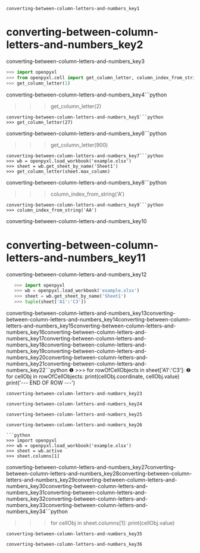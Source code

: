```ngMeta
converting-between-column-letters-and-numbers_key1
```
# converting-between-column-letters-and-numbers_key2
converting-between-column-letters-and-numbers_key3

```python
>>> import openpyxl
>>> from openpyxl.cell import get_column_letter, column_index_from_string
>>> get_column_letter(1)
```
converting-between-column-letters-and-numbers_key4```python
>>> get_column_letter(2)
```
converting-between-column-letters-and-numbers_key5```python
>>> get_column_letter(27)
```
converting-between-column-letters-and-numbers_key6```python
>>> get_column_letter(900)
```
converting-between-column-letters-and-numbers_key7```python
>>> wb = openpyxl.load_workbook('example.xlsx')
>>> sheet = wb.get_sheet_by_name('Sheet1')
>>> get_column_letter(sheet.max_column)
```
converting-between-column-letters-and-numbers_key8```python
>>> column_index_from_string('A')
```
converting-between-column-letters-and-numbers_key9```python
>>> column_index_from_string('AA')
```
converting-between-column-letters-and-numbers_key10

# converting-between-column-letters-and-numbers_key11
converting-between-column-letters-and-numbers_key12

```python
   >>> import openpyxl
   >>> wb = openpyxl.load_workbook('example.xlsx')
   >>> sheet = wb.get_sheet_by_name('Sheet1')
   >>> tuple(sheet['A1':'C3'])
```
converting-between-column-letters-and-numbers_key13converting-between-column-letters-and-numbers_key14converting-between-column-letters-and-numbers_key15converting-between-column-letters-and-numbers_key16converting-between-column-letters-and-numbers_key17converting-between-column-letters-and-numbers_key18converting-between-column-letters-and-numbers_key19converting-between-column-letters-and-numbers_key20converting-between-column-letters-and-numbers_key21converting-between-column-letters-and-numbers_key22```python
❶ >>> for rowOfCellObjects in sheet['A1':'C3']:
❷         for cellObj in rowOfCellObjects:
               print(cellObj.coordinate, cellObj.value)
           print('--- END OF ROW ---')
```
converting-between-column-letters-and-numbers_key23

converting-between-column-letters-and-numbers_key24

converting-between-column-letters-and-numbers_key25

converting-between-column-letters-and-numbers_key26

```python
>>> import openpyxl
>>> wb = openpyxl.load_workbook('example.xlsx')
>>> sheet = wb.active
>>> sheet.columns[1]
```
converting-between-column-letters-and-numbers_key27converting-between-column-letters-and-numbers_key28converting-between-column-letters-and-numbers_key29converting-between-column-letters-and-numbers_key30converting-between-column-letters-and-numbers_key31converting-between-column-letters-and-numbers_key32converting-between-column-letters-and-numbers_key33converting-between-column-letters-and-numbers_key34```python
>>> for cellObj in sheet.columns[1]:
        print(cellObj.value)
```
converting-between-column-letters-and-numbers_key35

converting-between-column-letters-and-numbers_key36

